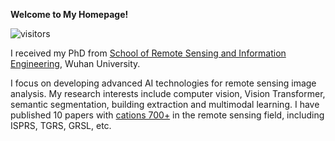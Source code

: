 **Welcome to My Homepage!**

![visitors](https://visitor-badge.glitch.me/badge?page_id=wanglibo1995.github.io)

I received my PhD from [School of Remote Sensing and Information Engineering](https://rsgis.whu.edu.cn/), Wuhan University.  

I focus on developing advanced AI technologies for remote sensing image analysis. My research interests include computer vision, Vision Transformer, semantic segmentation, building extraction and multimodal learning. I have published 10 papers with [cations 700+](https://scholar.google.com/citations?user=ywBbW7AAAAAJ) in the remote sensing field, including ISPRS, TGRS, GRSL, etc. 

